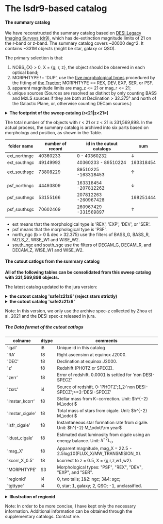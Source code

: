 # The lsdr9-based catalog 

#### The summary catalog 

We have reconstructed the summary catalog based on [DESI Legacy Imaging Surveys (dr9)](https://www.legacysurvey.org/dr9/description/), which has de-extinction magnitude limits of 21 on the r-band or z-band. The summary catalog covers ~20000 deg^2. It contains ~331M objects (might be star, galaxy or QSO). 

The primary selection is that: 

1. NOBS_{X} > 0, X = {g, r, z}, the object should be observed in each optical band; 
2. MORPHTYPE !=  'DUP', use the [five morphological types](https://www.legacysurvey.org/dr9/description/#morphological-classification) procedured by the fitting of [the Tractor](https://github.com/dstndstn/tractor);  MORPHTYPE == REX, DEV, EXP, SER, or PSF. 
3. apparent magnitude limits are mag_z <= 21 or mag_r <= 21; 
4. unique sources (Sources are resolved as distinct by only counting BASS and MzLS sources if they are both at Declination > 32.375° and north of the Galactic Plane, or, otherwise counting DECam sources.) 

<details><summary><b> The footprint of the sweep catalog (r<21|z<21>) </b> </summary>
<p>

![footpring](footprint-dr9.png)

</p>
</details> 

<p> </p>

The total number of the objects with r < 21 or z < 21 is 331,569,898. In the actual process, the summary catalog is archived into six parts based on morphology and position, as shown in the Table.  

|folder name | number of record| id in the cutout catalogs |sum |
|------------|---------------- |-|--|
|ext_northngc| 40360233 |        0 - 40360232| ↓ 
|ext_southngc| 49149992 | 40360233 - 89510224|163318454
|ext_southsgc| 73808229 | 89510225 -163318453| ↑
||||
|psf_northngc| 44493809 |163318454 -207812262| ↓
|psf_southngc| 53155166 |207812263 -260967428|168251444
|psf_southsgc| 70602469 |260967429 -331569897| ↑
||||


* ext means that the morphological type is 'REX', 'EXP', 'DEV', or 'SER'. 
* psf means that the morphological type is 'PSF'.  
* north_ngc (b > 0 & dec > 32.375) use the filters of BASS_G, BASS_R, MZLS_Z, WISE_W1 and WISE_W2. 
* south_ngc and south_sgc use the filters of DECAM_G, DECAM_R, and DECAM_Z, WISE_W1 and WISE_W2.  

#### The cutout catlogs from the summary catalog 

**All of the following tables can be consolidated from this sweep catalog with 331,569,898 objects.** 

The latest catalog updated to the jura version: 

<details><summary><b> the cutout catalog 'safe1z21z6' (reject stars strictly) </b> </summary>
<p>

Gravity location: /home/yzgu/data/desi/yzgu/seedcat/data/lsdr9_prop.safe1z21z6.fits (.csv)

Condition:

1. appz < 21
2. lmstar_cigale > 6
3. z > 0
4. foregroud mask
5. BITMASK != 1,5,6,7,8,9,11,12,13 (refer to [the DR9 bitmasks](https://www.legacysurvey.org/dr9/bitmasks/))
6. FRACFLUX_X < 0.5, FRACIN_X > 0.3, FRACMASKED_X < 0.4, for all X = {g, r, z} (refer to [the Tractor Catalog Format](https://www.legacysurvey.org/dr9/catalogs/))
7. remove STAR
  * if w/i spec regradless EXT or PSF, reject star using the REDROCK results of spectral fitting 
  * if EXT w/o spec but w/i gaia,  reject star using gaia - r < 0.6; 
  * if EXT w/o spec and w/o gaia,  reject star using z − W1 < 0.8 × (r − z) − 0.6
  * if PSF w/o spec, reject them all. 

</p>
</details> 

<details><summary><b> the cutout catalog 'safe2z21z6'  </b> </summary>
<p>

Gravity location: /home/yzgu/data/desi/yzgu/seedcat/data/lsdr9_prop.safe2z21z6.fits (.csv)

Condition: 

1. appz < 21
2. lmstar_cigale > 6
3. z > 0
4. foregroud mask
5. BITMASK != 1,5,6,7,8,9,11,12,13 (refer to [the DR9 bitmasks](https://www.legacysurvey.org/dr9/bitmasks/))
6. FRACFLUX_X < 0.5, FRACIN_X > 0.3, FRACMASKED_X < 0.4, for all X = {g, r, z} (refer to [the Tractor Catalog Format](https://www.legacysurvey.org/dr9/catalogs/))
7. remove STAR
  * if w/i spec regradless EXT or PSF, reject star using the REDROCK results of spectral fitting 
  * if EXT w/o spec but w/i gaia,  reject star using gaia - r < 0.6; 
  * <del> if EXT w/o spec and w/o gaia, reject using z − W1 < 0.8 × (r − z) − 0.6</del>
  * if PSF w/o spec, reject them all. 

</p>
</details> 

<p> </p>

Note: In this version, we only use the archive spec-z collected by Zhou et al. 2021 and the DESI spec-z released in jura. 

##### The Data format of the cutout catlogs

|  colname       | dtype| comments
|----------------|------|--------
| 'igal'         |   i8 | Unique id in this catalog 
| 'RA'           |   f8 | Right ascension at equinox J2000. 
| 'DEC'          |   f8 | Declination at equinox J2000. 
| 'z'            |   f8 | Redshift (PHOTZ or SPECZ). 
| 'zerr'         |   f8 | Error of redshift. 0.0001 is settled for 'non DESI-SPECZ' 
| 'zsrc'         |   i4 | Source of redshift. 0: 'PHOTZ';1,2:'non DESI-SPECZ';>=3:'DESI-SPECZ'  
| 'lmstar_kcorr' |   f8 | Stellar mass from K-correction. Unit: $h^{-2} M_\odot $ 
| 'lmstar_cigale'|   f8 | Total mass of stars from cigale. Unit: $h^{-2} M_\odot $ 
| 'lsfr_cigale'  |   f8 | Instantaneous star formation rate from cigale. Unit: $h^{-2} M_\odot/\rm year$ 
| 'ldust_cigale' |   f8 | Estimated dust luminosity from cigale using an energy balance. Unit: $h^{-2} L_\odot$  
| 'mag_X'        |   f8 | Apparent magnitude, mag_X = 22.5 - 2.5log10(FLUX_X/MW_TRANSMISION_X). 
| 'kcorr_X_0.5'  |   f8 | kcorrect to z = 0.5, X = {g,r,z,w1,w2}. 
| 'MORPHTYPE'    |   S3 | Morphological types: "PSF", "REX", "DEV", "EXP", and "SER". 
| 'regionid'     |   i4 | 0, two tails; 1&2: ngc; 3&4: sgc; 
| 'tgttype'      |   i4 | 0, star; 1, galaxy; 2, QSO; -1, unclassified. 

<details><summary><b> Illustration of regionid </b> </summary>
<p>

![regionid01234](regionid01234.png)

</p>
</details> 

Note: In order to be more concise, I have kept only the necessary information. Additional information can be obtained through the supplementary catalogs. Contact me.  

<p> </p>
<p> </p>
